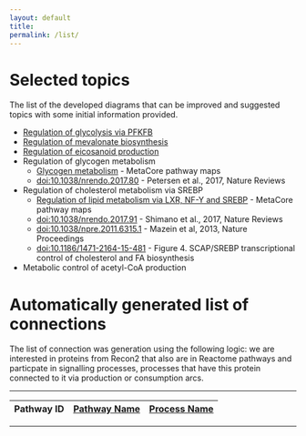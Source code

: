 ```yaml
---
layout: default
title: 
permalink: /list/
---
```


# Selected topics

The list of the developed diagrams that can be improved and suggested topics with some initial information provided.

* <a href="/glycolysis/">Regulation of glycolysis via PFKFB</a><br />
* <a href="/mevalonate/">Regulation of mevalonate biosynthesis</a><br />
* <a href="/eicosanoids/">Regulation of eicosanoid production</a><br />
* Regulation of glycogen metabolism<br />
  * [Glycogen metabolism](http://pathwaymaps.com/maps/919) - MetaCore pathway maps
  * [doi:10.1038/nrendo.2017.80](https://doi.org/10.1038/nrendo.2017.80) - Petersen et al., 2017, Nature Reviews
* Regulation of cholesterol metabolism via SREBP<br />
  * [Regulation of lipid metabolism via LXR, NF-Y and SREBP](http://www.bio-rad.com/fr-fr/prime-pcr-assays/pathway/regulation-lipid-metabolism-regulation-lipid-metabolism-via-lxr-nf-y-srebp) - MetaCore pathway maps
  * [doi:10.1038/nrendo.2017.91](https://doi.org/10.1038/nrendo.2017.91) - Shimano et al., 2017, Nature Reviews
  * [doi:10.1038/npre.2011.6315.1](http://dx.doi.org/10.1038/npre.2011.6315.1) - Mazein et al, 2013, Nature Proceedings
  * [doi:10.1186/1471-2164-15-481](https://doi.org/10.1186/1471-2164-15-481) - Figure 4. SCAP/SREBP transcriptional control of cholesterol and FA biosynthesis
* Metabolic control of acetyl-CoA production<br />

# Automatically generated list of connections

The list of connection was generation using the following logic: we are interested in proteins from Recon2 that also are in Reactome pathways and particpate in signalling processes, processes that have this protein connected to it via production or consumption arcs.

---
Pathway ID | <a href="https://reactome.org/">Pathway Name</a> | <a href="https://reactome.org/PathwayBrowser/">Process Name</a> 
---|---|---
---
